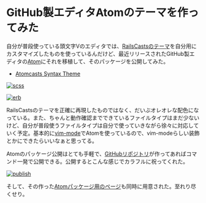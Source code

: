 # GitHub製エディタAtomのテーマを作ってみた

自分が普段使っている頭文字Vのエディタでは、[RailsCastsのテーマ](http://railscasts.com/about)を自分用にカスタマイズしたものを使っているんだけど、最近リリースされたGitHub製エディタの[Atom](https://atom.io/)にそれを移植して、そのパッケージを公開してみた。

- [Atomcasts Syntax Theme](https://atom.io/packages/atomcasts-syntax)

[![scss](https://raw.github.com/ruedap/atomcasts-syntax/master/screenshots/scss.png)](https://atom.io/packages/atomcasts-syntax)

[![erb](https://raw.github.com/ruedap/atomcasts-syntax/master/screenshots/erb.png)](https://atom.io/packages/atomcasts-syntax)

RailsCastsのテーマを正確に再現したものではなく、だいぶオレオレな配色になっている。また、ちゃんと動作確認までできているファイルタイプはまだ少ないけど、自分が普段使うファイルタイプは自分で使っていきながら徐々に対応していく予定。基本的に[vim-mode](https://github.com/atom/vim-mode)でAtomを使っているので、vim-modeらしい装飾とかにできたらいいなぁと思ってる。

Atomのパッケージ公開はとても手軽で、[GitHubリポジトリ](https://github.com/ruedap/atomcasts-syntax)が作ってあればコマンド一発で公開できる。公開するとこんな感じでカラフルに祝ってくれた。

[![publish](/images/2014/03/06/atomcasts-syntax.png)](https://atom.io/packages/atomcasts-syntax)

そして、その作った[Atomパッケージ用のページ](https://atom.io/packages/atomcasts-syntax)も同時に用意された。至れり尽くせり。
